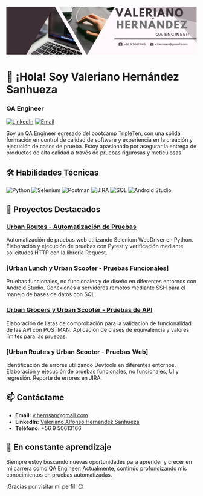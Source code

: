 ![](/Banner.png) 

# 👋 ¡Hola! Soy Valeriano Hernández Sanhueza

### QA Engineer

[![LinkedIn](https://img.shields.io/badge/LinkedIn-Profile-blue)](https://www.linkedin.com/in/valeriano-hern%C3%A1ndez-sanhueza/)
[![Email](https://img.shields.io/badge/Email-v.hernsan%40gmail.com-red)](mailto:v.hernsan@gmail.com)

Soy un QA Engineer egresado del bootcamp TripleTen, con una sólida formación en control de calidad de software y experiencia en la creación y ejecución de casos de prueba. Estoy apasionado por asegurar la entrega de productos de alta calidad a través de pruebas rigurosas y meticulosas.

## 🛠 Habilidades Técnicas

![Python](https://img.shields.io/badge/Python-Programming%20Language-blue)
![Selenium](https://img.shields.io/badge/Selenium-Automation-green)
![Postman](https://img.shields.io/badge/Postman-API-orange)
![JIRA](https://img.shields.io/badge/JIRA-Project%20Management-yellow)
![SQL](https://img.shields.io/badge/SQL-Database-blue)
![Android Studio](https://img.shields.io/badge/Android%20Studio-Mobile%20Testing-green)

## 🔬 Proyectos Destacados

### [Urban Routes - Automatización de Pruebas](https://github.com/ValerianoH/QA-Project-Urban-Routes-Es)
Automatización de pruebas web utilizando Selenium WebDriver en Python. Elaboración y ejecución de pruebas con Pytest y verificación mediante solicitudes HTTP con la librería Request.

### [Urban Lunch y Urban Scooter - Pruebas Funcionales]
Pruebas funcionales, no funcionales y de diseño en diferentes entornos con Android Studio. Conexiones a servidores remotos mediante SSH para el manejo de bases de datos con SQL.

### [Urban Grocers y Urban Scooter - Pruebas de API](https://github.com/ValerianoH/QA-Project-Urban-Grocers-App-Es)
Elaboración de listas de comprobación para la validación de funcionalidad de las API con POSTMAN. Aplicación de clases de equivalencia y valores límites para las pruebas.

### [Urban Routes y Urban Scooter - Pruebas Web]
Identificación de errores utilizando Devtools en diferentes entornos. Elaboración y ejecución de pruebas funcionales, no funcionales, UI y regresión. Reporte de errores en JIRA.

## 📫 Contáctame

- **Email:** v.hernsan@gmail.com
- **LinkedIn:** [Valeriano Alfonso Hernández Sanhueza](https://www.linkedin.com/in/valeriano-alfonso-hern%C3%A1ndez-sanhueza-611912200/)
- **Teléfono:** +56 9 50613166

## 🌱 En constante aprendizaje

Siempre estoy buscando nuevas oportunidades para aprender y crecer en mi carrera como QA Engineer. Actualmente, continúo profundizando mis conocimientos en pruebas automatizadas.

¡Gracias por visitar mi perfil! 😊
